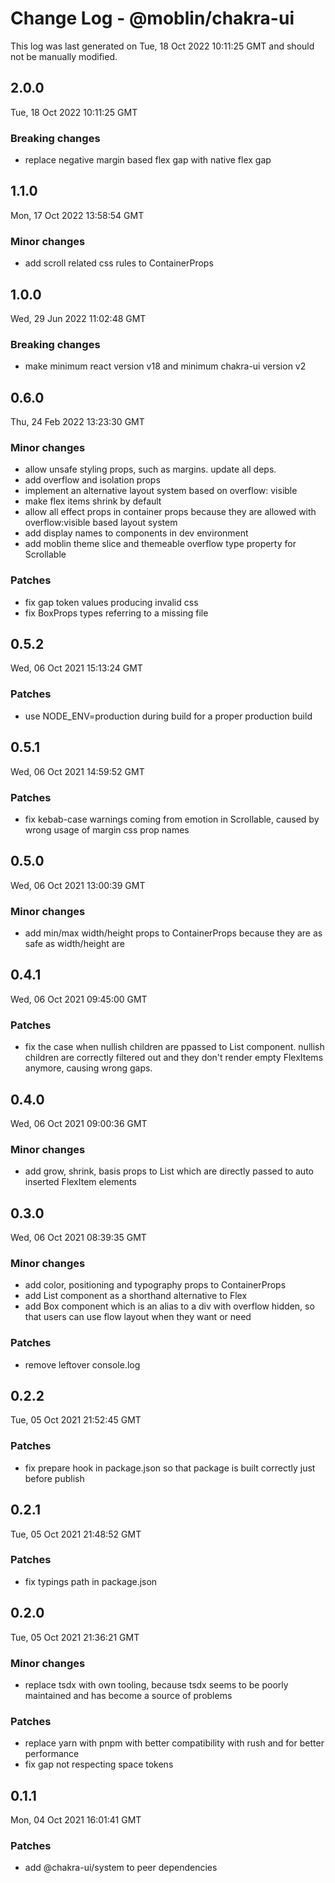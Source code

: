 # Change Log - @moblin/chakra-ui

This log was last generated on Tue, 18 Oct 2022 10:11:25 GMT and should not be manually modified.

## 2.0.0

Tue, 18 Oct 2022 10:11:25 GMT

### Breaking changes

- replace negative margin based flex gap with native flex gap

## 1.1.0

Mon, 17 Oct 2022 13:58:54 GMT

### Minor changes

- add scroll related css rules to ContainerProps

## 1.0.0

Wed, 29 Jun 2022 11:02:48 GMT

### Breaking changes

- make minimum react version v18 and minimum chakra-ui version v2

## 0.6.0

Thu, 24 Feb 2022 13:23:30 GMT

### Minor changes

- allow unsafe styling props, such as margins. update all deps.
- add overflow and isolation props
- implement an alternative layout system based on overflow: visible
- make flex items shrink by default
- allow all effect props in container props because they are allowed with overflow:visible based layout system
- add display names to components in dev environment
- add moblin theme slice and themeable overflow type property for Scrollable

### Patches

- fix gap token values producing invalid css
- fix BoxProps types referring to a missing file

## 0.5.2

Wed, 06 Oct 2021 15:13:24 GMT

### Patches

- use NODE_ENV=production during build for a proper production build

## 0.5.1

Wed, 06 Oct 2021 14:59:52 GMT

### Patches

- fix kebab-case warnings coming from emotion in Scrollable, caused by wrong usage of margin css prop names

## 0.5.0

Wed, 06 Oct 2021 13:00:39 GMT

### Minor changes

- add min/max width/height props to ContainerProps because they are as safe as width/height are

## 0.4.1

Wed, 06 Oct 2021 09:45:00 GMT

### Patches

- fix the case when nullish children are ppassed to List component. nullish children are correctly filtered out and they don't render empty FlexItems anymore, causing wrong gaps.

## 0.4.0

Wed, 06 Oct 2021 09:00:36 GMT

### Minor changes

- add grow, shrink, basis props to List which are directly passed to auto inserted FlexItem elements

## 0.3.0

Wed, 06 Oct 2021 08:39:35 GMT

### Minor changes

- add color, positioning and typography props to ContainerProps
- add List component as a shorthand alternative to Flex
- add Box component which is an alias to a div with overflow hidden, so that users can use flow layout when they want or need

### Patches

- remove leftover console.log

## 0.2.2

Tue, 05 Oct 2021 21:52:45 GMT

### Patches

- fix prepare hook in package.json so that package is built correctly just before publish

## 0.2.1

Tue, 05 Oct 2021 21:48:52 GMT

### Patches

- fix typings path in package.json

## 0.2.0

Tue, 05 Oct 2021 21:36:21 GMT

### Minor changes

- replace tsdx with own tooling, because tsdx seems to be poorly maintained and has become a source of problems

### Patches

- replace yarn with pnpm with better compatibility with rush and for better performance
- fix gap not respecting space tokens

## 0.1.1

Mon, 04 Oct 2021 16:01:41 GMT

### Patches

- add @chakra-ui/system to peer dependencies
